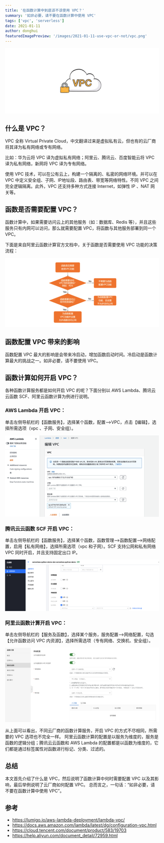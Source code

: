 ```yaml
---
title: '在函数计算中到底该不该使用 VPC？'
summary: '如非必要，请不要在函数计算中使用 VPC'
tags: ['vpc', 'serverless']
date: 2021-01-11
author: donghui
featuredImagePreview: '/images/2021-01-11-use-vpc-or-not/vpc.png'
---
```


![vpc](/images/2021-01-11-use-vpc-or-not/vpc.png)

## 什么是 VPC？
VPC 全称 Virtual Private Cloud，中文翻译过来是虚拟私有云，但也有的云厂商将其译为私有网络或专有网络。

比如：华为云将 VPC 译为虚拟私有网络；阿里云、腾讯云、百度智能云将 VPC 译为私有网络，新网将 VPC 译为专有网络。

使用 VPC 技术，可以在公有云上，构建一个隔离的、私密的网络环境。并可以在 VPC 中定义安全组、子网、IP地址段、路由表、带宽等网络特性。不同 VPC 之间完全逻辑隔离。此外，VPC 还支持多种方式连接 Internet，如弹性 IP 、NAT 网关等。

## 函数是否需要配置 VPC？
函数计算中，如果需要访问云上的其他服务（如：数据库、Redis 等），并且这些服务只有内网可以访问，那么就需要配置 VPC，将函数与其他服务部署到同一个 VPC。

下面是来自阿里云函数计算官方文档中，关于函数是否需要使用 VPC 功能的决策流程：

![aliyun-vpc](/images/2021-01-11-use-vpc-or-not/aliyun-vpc-0.png)


## 函数配置 VPC 带来的影响
函数配置 VPC 最大的影响是会带来冷启动，增加函数启动时间。冷启动是函数计算最大的挑战之一。如非必要，请不要使用 VPC。

## 函数计算如何开启 VPC？
各种函数计算服务都是如何开启 VPC 的呢？下面分别以 AWS Lambda、腾讯云云函数 SCF、阿里云函数计算为例进行说明。


### AWS Lambda 开启 VPC：
单击左侧导航栏的【函数服务】，选择某个函数，配置—>VPC，点击【编辑】，选择所需选项（vpc 、子网、安全组）。

![lambda-vpc](/images/2021-01-11-use-vpc-or-not/lambda-vpc.png)

### 腾讯云云函数 SCF 开启 VPC：
单击左侧导航栏的【函数服务】，选择某个函数，函数管理—>函数配置—>网络配置，启用【私有网络】，选择所需选项（vpc 和子网）。SCF 支持公网和私有网络 VPC 同时开启，并且支持固定出口 IP。

![scf-vpc](/images/2021-01-11-use-vpc-or-not/scf-vpc.png)

### 阿里云函数计算开启 VPC：
单击左侧导航栏的【服务及函数】，选择某个服务，服务配置—>网络配置，勾选【允许函数访问 VPC 内资源】，选择所需选项（专有网络、交换机、安全组）。

![aliyun-vpc](/images/2021-01-11-use-vpc-or-not/aliyun-vpc-1.png)

从上面可以看出，不同云厂商的函数计算服务，开启 VPC 的方式不尽相同，所需要的 VPC 选项也不完全一样。
阿里云函数计算的配置是以服务为维度的，服务是函数的逻辑分组；腾讯云云函数和 AWS Lambda 的配置都是以函数为维度的，它们都是通过标签属性对函数进行标记、分类、过滤的。

## 总结
本文首先介绍了什么是 VPC，然后说明了函数计算中何时需要配置 VPC 以及其影响，最后举例说明了云厂商如何配置 VPC。
总而言之，一句话：“如非必要，请不要在函数计算中使用 VPC”。

## 参考
* https://lumigo.io/aws-lambda-deployment/lambda-vpc/
* https://docs.aws.amazon.com/lambda/latest/dg/configuration-vpc.html
* https://cloud.tencent.com/document/product/583/19703
* https://help.aliyun.com/document_detail/72959.html

